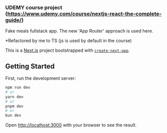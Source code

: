 ### UDEMY course project (https://www.udemy.com/course/nextjs-react-the-complete-guide/)

Fake meals fullstack app. The new 'App Router' approach is used here.

\*Refactored by me to TS (js is used by default in the course)

This is a [Next.js](https://nextjs.org/) project bootstrapped with [`create-next-app`](https://github.com/vercel/next.js/tree/canary/packages/create-next-app).

## Getting Started

First, run the development server:

```bash
npm run dev
# or
yarn dev
# or
pnpm dev
# or
bun dev
```

Open [http://localhost:3000](http://localhost:3000) with your browser to see the result.
